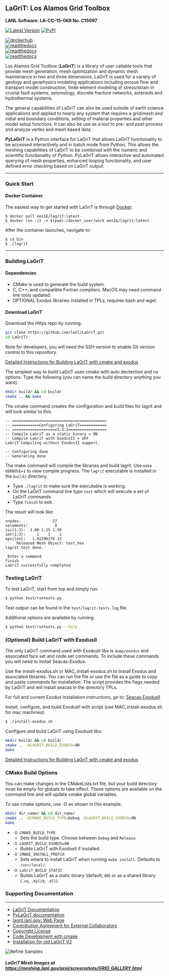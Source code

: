 ## LaGriT: Los Alamos Grid Toolbox ##

**LANL Software: LA-CC-15-069  No. C15097**

[![Latest Version](https://img.shields.io/github/release/lanl/lagrit.svg?style=flat-square)](https://github.com/lanl/lagrit/releases) [![PyPI](https://img.shields.io/pypi/l/Django.svg)](https://lanl.github.io/LaGriT/pages/licensing.html)

[![dockerhub](https://img.shields.io/static/v1?label=Docker&message=Download%20V3.3.3&color=blue&style=for-the-badge&logo=docker)](https://hub.docker.com/r/ees16/lagrit) <br/>
[![readthedocs](https://img.shields.io/static/v1?label=Documentation&message=Read%20online&color=blue&style=for-the-badge&logo=read-the-docs)](https://lanl.github.io/LaGriT/) <br/>
[![readthedocs](https://img.shields.io/static/v1?label=LaGriT%20Home&message=Read%20online&color=blue&style=for-the-badge&logo=read-the-docs)](https://lagrit.lanl.gov/) <br/>
[![readthedocs](https://img.shields.io/static/v1?label=Meshing%20Portfolio&message=Read%20online&color=blue&style=for-the-badge&logo=read-the-docs)](https://meshing.lanl.gov/) <br/>

Los Alamos Grid Toolbox (**LaGriT**) is a library of user callable tools that provide mesh generation, mesh optimization and dynamic mesh maintenance in two and three dimensions. LaGriT is used for a variety of geology and geophysics modeling applications including porous flow and transport model construction, finite element modeling of stress/strain in crustal fault systems, seismology, discrete fracture networks, asteroids and hydrothermal systems.

The general capabilities of LaGriT can also be used outside of earth science applications and applied to nearly any system that requires a grid/mesh and initial and boundary conditions, setting of material properties and other model setup functions. It can also be use as a tool to pre- and post-process and analyze vertex and mesh based data.

**PyLaGriT** is a Python interface for LaGriT that allows LaGriT functionality to be accessed interactively and in batch mode from Python.
This allows the meshing capabilities of LaGriT to be combined with the numeric and scientific functionality of Python.
PyLaGriT allows interactive and automated querying of mesh properties, enhanced looping functionality, and user defined error checking based on LaGriT output.

---

### Quick Start

#### Docker Container

The easiest way to get started with LaGriT is through [Docker](https://hub.docker.com/r/ees16/lagrit):

    $ docker pull ees16/lagrit:latest
    $ docker run -it -v $(pwd):/docker_user/work ees16/lagrit:latest

After the container launches, navigate to:

    $ cd bin
    $ ./lagrit

---

### Building LaGriT

#### Dependencies ####

- CMake is used to generate the build system.
- C, C++, and compatible Fortran compilers. MacOS may need command line tools updated.
- OPTIONAL Exodus libraries installed in TPLs, requires bash and wget.

#### Download LaGriT ####

Download the Https repo by running:

```bash
git clone https://github.com/lanl/LaGriT.git
cd LaGriT/
```

Note for developers, you will need the SSH version to enable Git version control to this repository.

[Detailed Instructions for Building LaGriT with cmake and exodus](cmake/README.md)


The simplest way to build LaGriT uses cmake with auto dectection and no options.
Type the following (you can name the build directory anything you want).

```bash
mkdir build/ && cd build/
cmake .. && make
```

The cmake command creates the configuration and build files for lagrit and will look similar to this:
```
-- ==========================================
-- ============Configuring LaGriT============
-- ===================v3.3.3=================
-- Compile LaGriT as a static binary = ON
-- Compile LaGriT with ExodusII = OFF
LaGriT Compiling without ExodusII support.

-- Configuring done
-- Generating done
```

The make command will compile the libraries and build lagrit. Use `make VERBOSE=1` to view compile progress.
The `lagrit` executable is installed in the `build/` directory.


- Type `./lagrit` to make sure the executable is working.
- On the LaGriT command line type `test` which will execute a set of LaGriT commands.
- Type `finish` to exit.

The result will look like:
```
nnodes:              27                                                         
nelements:            8                                                         
xic(1:3):  1.00 1.25 1.50                                                       
imt(1:3):     1    1    1                                                       
epsilonl:   1.9229627E-13                                                       
     Released Mesh Object: test_hex                                             
lagrit test done.                                                               
 
 Enter a command
finish                                                                          
LaGriT successfully completed             
```

### Testing LaGriT

To test LaGriT, start from top and simply run:

```bash
$ python test/runtests.py
```

Test output can be found in the `test/lagrit-tests.log` file.

Additional options are available by running:

```bash
$ python test/runtests.py --help
```


### (Optional) Build LaGriT with ExodusII ###


The only LaGriT command used with ExodusII libs is `dump/exodus` and associated face set and node set commands.
To include these commands you will need to install Seacas-Exodus.

Use the install-exodus.sh or MAC_install-exodus.sh to Install Exodus and associated libraries. You can run the file or use the file as a guide to copy and paste commands for installation. The script provides the flags needed by LaGriT and will install seacas in the directory TPLs.

For full and current Exodus Installation instructions, go to:
[Seacas ExodusII](https://github.com/sandialabs/seacas)

Install, configure, and build ExodusII with script (use MAC_install-exodus.sh for mac machines):

```bash
$ ./install-exodus.sh
```

Configure and build LaGriT using ExodusII libs:

```bash
mkdir build/ && cd build/
cmake .. -DLAGRIT_BUILD_EXODUS=ON
make
```

[Detailed Instructions for Building LaGriT with cmake and exodus](cmake/README.md)


### CMake Build Options

You can make changes in the CMakeLists.txt file, but your build directory must be empty for globals to take effect. These options are available on the command line and will update cmake global variables.

To use cmake options, use -D as shown in this example:

```bash
mkdir dir_name/ && cd dir_name/
cmake .. -DCMAKE_BUILD_TYPE=Debug -DLAGRIT_BUILD_EXODUS=ON
make
```

- `-D CMAKE_BUILD_TYPE`
  - Sets the build type. Choose between `Debug` and `Release`.
- `-D LAGRIT_BUILD_EXODUS=ON`
  - Builds LaGriT with ExodusII if installed.
- `-D CMAKE_INSTALL_PREFIX`
  - Sets where to install LaGriT when running `make install`. Defaults to `/usr/local/`.
- `-D LaGriT_BUILD_STATIC`
  - Builds LaGriT as a static binary (default; `ON`) or as a shared library (`.so`, `.dylib`, `.dll`)

### Supporting Documentation ###
---
* [LaGriT Documentation](https://lanl.github.io/LaGriT/)
* [PyLaGriT documentation](https://lanl.github.io/LaGriT/pylagrit/original/index.html)
* [lagrit.lanl.gov: Web Page](http://lagrit.lanl.gov)
* [Contribution Agreement for External Collaborators](CONTRIBUTING.md)
* [Copyright License](LICENSE.md)
* [Code Development with cmake](cmake/README.md)
* [Installation for old LaGriT V2](documentation/INSTALL.md)

![Refine Samples](screenshots/refine_samples_TN1000.png)

##### LaGriT Mesh Images at https://meshing.lanl.gov/proj/screenshots/GRID_GALLERY.html
